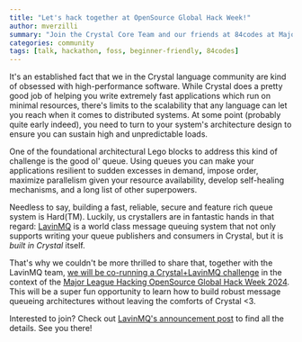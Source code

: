 ```yaml
---
title: "Let's hack together at OpenSource Global Hack Week!"
author: mverzilli
summary: "Join the Crystal Core Team and our friends at 84codes at Major League Hacking OpenSource Global Hack Week 2024, starting on October 4th."
categories: community
tags: [talk, hackathon, foss, beginner-friendly, 84codes]
---
```


It's an established fact that we in the Crystal language community are kind of obsessed with high-performance software.
While Crystal does a pretty good job of helping you write extremely fast applications which run on minimal resources,
there's limits to the scalability that any language can let you reach when it comes to distributed systems.
At some point (probably quite early indeed), you need to turn to your system's architecture design to ensure you can
sustain high and unpredictable loads.

One of the foundational architectural Lego blocks to address this kind of challenge is the good ol' queue. Using queues you can
make your applications resilient to sudden excesses in demand, impose order, maximize parallelism given your resource availability,
develop self-healing mechanisms, and a long list of other superpowers.

Needless to say, building a fast, reliable, secure and feature rich queue system is Hard(TM). Luckily, us crystallers are in fantastic
hands in that regard: [LavinMQ](https://lavinmq.com/) is a world class message queuing system that not only supports writing your queue publishers and consumers
in Crystal, but it is _built in Crystal_ itself.

That's why we couldn't be more thrilled to share that, together with the LavinMQ team, [we will be co-running a Crystal+LavinMQ challenge](https://lavinmq.com/blog/lavinmq-crystal-hackathon)
in the context of the [Major League Hacking OpenSource Global Hack Week 2024](https://events.mlh.io/events/11512). This will be a super fun opportunity to learn how to
build robust message queueing architectures without leaving the comforts of Crystal <3.

Interested to join? Check out [LavinMQ's announcement post](https://lavinmq.com/blog/lavinmq-crystal-hackathon) to find all the details. See you there!
